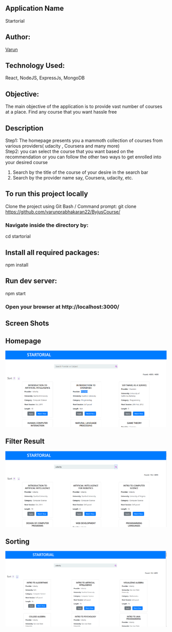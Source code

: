 ## Application Name
Startorial

## Author:
[Varun](https://github.com/varunprabhakaran22)

## Technology Used:
React, NodeJS, ExpressJs, MongoDB

## Objective:
The main objective of the application is to provide vast number of courses at a place. Find any course that you want hassle free 

## Description

Step1: The homepage presents you a mammoth collection of courses from various providers( udacity , Coursera and many more) \
Step2: you can select the course that you want based on the recommendation or you can follow the other two ways to get enrolled into your desired course 

1. Search by the title of the course of your desire in the search bar 
2. Search by the provider name say, Coursera, udacity, etc. 

## To run this project locally
Clone the project using Git Bash / Command prompt:
git clone https://github.com/varunprabhakaran22/ByjusCourse/

### Navigate inside the directory by:
cd startorial
## Install all required packages:
npm install
## Run dev server:
npm start

### Open your browser at http://localhost:3000/

## Screen Shots
## Homepage
![HomePage](startorial/public/homepage.png)

## Filter Result
![Filter Result](startorial/public/searchResult.png)

## Sorting 
![Sorting](startorial/public/sortpagee.png)

